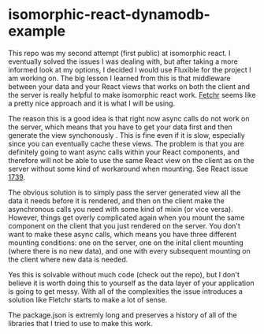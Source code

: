# isomorphic-react-dynamodb-example
This repo was my second attempt (first public) at isomorphic react. I eventually solved the issues I was dealing with, but after taking
a more informed look at my options, I decided I would use Fluxible for the project I am working on. The big lesson I learned from this
is that middleware between your data and your React views that works on both the client and the server is really helpful to make isomorphic 
react work. [Fetchr](https://github.com/yahoo/fetchr) seems like a pretty nice approach and it is what I will be using.

The reason this is a good idea is that right now async calls do not work on the server, which means that you have to get your data first and
then generate the view synchonously . This is fine even if it is slow, especially since you can eventually cache these
views. The problem is that you are definitely going to want async calls within your React components, and therefore will
not be able to use the same React view on the client as on the server without some kind of workaround when mounting. See React issue [1739](https://github.com/facebook/react/issues/1739).

The obvious solution is to simply pass the server generated view all the data it needs before it is rendered, and then on the client
make the asynchronous calls you need with some kind of mixin (or vice versa). However, things get overly complicated again when you mount 
the same component on the client that you just rendered on the server. You don't want to make these async calls, which means you have
three different mounting conditions: one on the server, one on the inital client mounting (where there is no new data), and one with every
subsequent mounting on the client where new data is needed.

Yes this is solvable without much code (check out the repo), but I don't believe it is worth doing this to yourself as the data layer of
your application is going to get messy. With all of the complexities the issue introduces a solution like Fletchr starts to make a lot of
sense.

The package.json is extremly long and preserves a history of all of the libraries that I tried to use to make this work.
